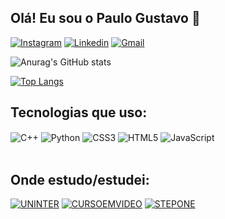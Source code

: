 ## Olá! Eu sou o Paulo Gustavo 👋

[![Instagram](https://img.shields.io/badge/Instagram-E4405F?style=for-the-badge&logo=instagram&logoColor=white)](https://www.instagram.com/pauloggp/)
[![Linkedin](https://img.shields.io/badge/LinkedIn-0077B5?style=for-the-badge&logo=linkedin&logoColor=white)](https://www.linkedin.com/in/paulo-gustavo-gomes-pereira-578583206/)
[![Gmail]()]()

![Anurag's GitHub stats](https://github-readme-stats.vercel.app/api?username=Pauloggp15&show_icons=true&theme=dark)

[![Top Langs](https://github-readme-stats.vercel.app/api/top-langs/?username=Pauloggp15&layout=compact)](https://github.com/anuraghazra/github-readme-stats)

## Tecnologias que uso:

<div display>
    <img align="center" alt="C++" src="https://img.shields.io/badge/C%2B%2B-00599C?style=for-the-badge&logo=c%2B%2B&logoColor=white"/>
    <img align="center" alt="Python" src="https://img.shields.io/badge/Python-14354C?style=for-the-badge&logo=python&logoColor=white"/>
    <img align="center" alt="CSS3" src="https://img.shields.io/badge/CSS3-1572B6?style=for-the-badge&logo=css3&logoColor=white"/>
    <img align="center" alt="HTML5" src="https://img.shields.io/badge/HTML5-E34F26?style=for-the-badge&logo=html5&logoColor=white"/>
    <img align="center" alt="JavaScript" src="https://img.shields.io/badge/JavaScript-323330?style=for-the-badge&logo=javascript&logoColor=F7DF1E"/>
</div><br>

## Onde estudo/estudei:

[![UNINTER]()]()
[![CURSOEMVIDEO]()]()
[![STEPONE]()]()
